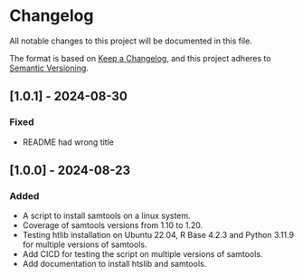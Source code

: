 # Changelog
All notable changes to this project will be documented in this file.

The format is based on [Keep a Changelog](https://keepachangelog.com/en/1.0.0/),
and this project adheres to [Semantic Versioning](https://semver.org/spec/v2.0.0.html).

## [1.0.1] - 2024-08-30
### Fixed
- README had wrong title

## [1.0.0] - 2024-08-23
### Added
- A script to install samtools on a linux system.
- Coverage of samtools versions from 1.10 to 1.20.
- Testing htlib installation on Ubuntu 22.04, R Base 4.2.3 and Python 3.11.9 for multiple versions of samtools.
- Add CICD for testing the script on multiple versions of samtools.
- Add documentation to install htslib and samtools.